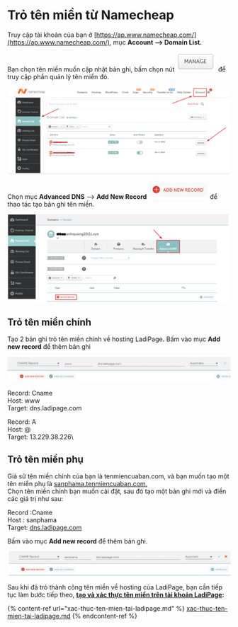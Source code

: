 # Trỏ tên miền từ Namecheap

Truy cập tài khoản của bạn ở [https://ap.www.namecheap.com/](https://ap.www.namecheap.com/), mục **Account --> Domain List.**

Bạn chọn tên miền muốn cập nhật bản ghi, bấm chọn nút ![](<../.gitbook/assets/image (947).png>)  để truy cập phần quản lý tên miền đó.

![](<../.gitbook/assets/image (936).png>)

Chọn mục **Advanced DNS**  --> **Add New Record**  ![](<../.gitbook/assets/image (173).png>) để thao tác tạo bản ghi tên miền.

![](<../.gitbook/assets/image (234).png>)

## Trỏ tên miền chính

Tạo 2 bản ghi trỏ tên miền chính về hosting  LadiPag&#x65;**.** Bấm vào mục **Add new record** để thêm bản ghi

![](<../.gitbook/assets/image (733).png>)

Record: Cname\
Host: www\
Target: dns.ladipage.com

Record: A\
Host: @\
Target: 13.229.38.226\


## Trỏ tên miền phụ&#x20;

Giả sử tên miền chính của bạn là tenmiencuaban.com, và bạn muốn tạo một tên miền phụ là [sanphama.tenmiencuaban.com.](http://sanphama.tenmiencuaban.com/)\
Chọn tên miền chính bạn muốn cài đặt, sau đó tạo một bản ghi mới và điền các giá trị như sau:

Record :Cname\
Host : sanphama\
Target: [dns.ladipage.com](http://dns.ladipage.com/)

Bấm vào mục **Add new record** để thêm bản ghi.

![](<../.gitbook/assets/image (946).png>)

Sau khi đã trỏ thành công tên miền về hosting của LadiPage, bạn cần tiếp tục làm bước tiếp theo, [**tạo và xác thực tên miền trên tài khoản LadiPage**](https://help.ladipage.vn/ten-mien/xac-thuc-ten-mien-tai-ladipage)**:**

{% content-ref url="xac-thuc-ten-mien-tai-ladipage.md" %}
[xac-thuc-ten-mien-tai-ladipage.md](xac-thuc-ten-mien-tai-ladipage.md)
{% endcontent-ref %}
